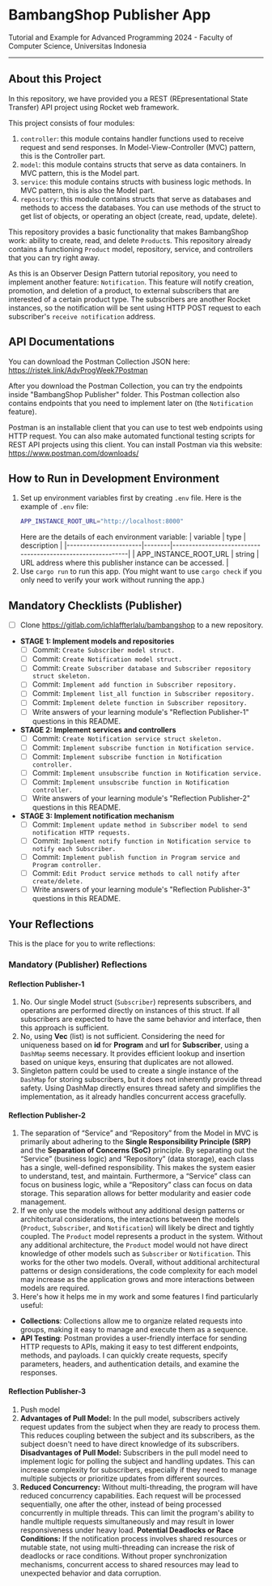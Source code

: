 # BambangShop Publisher App
Tutorial and Example for Advanced Programming 2024 - Faculty of Computer Science, Universitas Indonesia

---

## About this Project
In this repository, we have provided you a REST (REpresentational State Transfer) API project using Rocket web framework.

This project consists of four modules:
1.  `controller`: this module contains handler functions used to receive request and send responses.
    In Model-View-Controller (MVC) pattern, this is the Controller part.
2.  `model`: this module contains structs that serve as data containers.
    In MVC pattern, this is the Model part.
3.  `service`: this module contains structs with business logic methods.
    In MVC pattern, this is also the Model part.
4.  `repository`: this module contains structs that serve as databases and methods to access the databases.
    You can use methods of the struct to get list of objects, or operating an object (create, read, update, delete).

This repository provides a basic functionality that makes BambangShop work: ability to create, read, and delete `Product`s.
This repository already contains a functioning `Product` model, repository, service, and controllers that you can try right away.

As this is an Observer Design Pattern tutorial repository, you need to implement another feature: `Notification`.
This feature will notify creation, promotion, and deletion of a product, to external subscribers that are interested of a certain product type.
The subscribers are another Rocket instances, so the notification will be sent using HTTP POST request to each subscriber's `receive notification` address.

## API Documentations

You can download the Postman Collection JSON here: https://ristek.link/AdvProgWeek7Postman

After you download the Postman Collection, you can try the endpoints inside "BambangShop Publisher" folder.
This Postman collection also contains endpoints that you need to implement later on (the `Notification` feature).

Postman is an installable client that you can use to test web endpoints using HTTP request.
You can also make automated functional testing scripts for REST API projects using this client.
You can install Postman via this website: https://www.postman.com/downloads/

## How to Run in Development Environment
1.  Set up environment variables first by creating `.env` file.
    Here is the example of `.env` file:
    ```bash
    APP_INSTANCE_ROOT_URL="http://localhost:8000"
    ```
    Here are the details of each environment variable:
    | variable              | type   | description                                                |
    |-----------------------|--------|------------------------------------------------------------|
    | APP_INSTANCE_ROOT_URL | string | URL address where this publisher instance can be accessed. |
2.  Use `cargo run` to run this app.
    (You might want to use `cargo check` if you only need to verify your work without running the app.)

## Mandatory Checklists (Publisher)
-   [ ] Clone https://gitlab.com/ichlaffterlalu/bambangshop to a new repository.
-   **STAGE 1: Implement models and repositories**
    -   [ ] Commit: `Create Subscriber model struct.`
    -   [ ] Commit: `Create Notification model struct.`
    -   [ ] Commit: `Create Subscriber database and Subscriber repository struct skeleton.`
    -   [ ] Commit: `Implement add function in Subscriber repository.`
    -   [ ] Commit: `Implement list_all function in Subscriber repository.`
    -   [ ] Commit: `Implement delete function in Subscriber repository.`
    -   [ ] Write answers of your learning module's "Reflection Publisher-1" questions in this README.
-   **STAGE 2: Implement services and controllers**
    -   [ ] Commit: `Create Notification service struct skeleton.`
    -   [ ] Commit: `Implement subscribe function in Notification service.`
    -   [ ] Commit: `Implement subscribe function in Notification controller.`
    -   [ ] Commit: `Implement unsubscribe function in Notification service.`
    -   [ ] Commit: `Implement unsubscribe function in Notification controller.`
    -   [ ] Write answers of your learning module's "Reflection Publisher-2" questions in this README.
-   **STAGE 3: Implement notification mechanism**
    -   [ ] Commit: `Implement update method in Subscriber model to send notification HTTP requests.`
    -   [ ] Commit: `Implement notify function in Notification service to notify each Subscriber.`
    -   [ ] Commit: `Implement publish function in Program service and Program controller.`
    -   [ ] Commit: `Edit Product service methods to call notify after create/delete.`
    -   [ ] Write answers of your learning module's "Reflection Publisher-3" questions in this README.

## Your Reflections
This is the place for you to write reflections:

### Mandatory (Publisher) Reflections

#### Reflection Publisher-1
1. No. Our single Model struct (`Subscriber`) represents subscribers, and operations are performed directly on instances of this struct. If all subscribers are expected to have the same behavior and interface, then this approach is sufficient.
2. No, using **Vec** (list) is not sufficient. Considering the need for uniqueness based on **id** for **Program** and **url** for **Subscriber**, using a `DashMap` seems necessary. It provides efficient lookup and insertion based on unique keys, ensuring that duplicates are not allowed.
3. Singleton pattern could be used to create a single instance of the `DashMap` for storing subscribers, but it does not inherently provide thread safety. Using DashMap directly ensures thread safety and simplifies the implementation, as it already handles concurrent access gracefully.

#### Reflection Publisher-2
1. The separation of “Service” and “Repository” from the Model in MVC is primarily about adhering to the **Single Responsibility Principle (SRP)** and the **Separation of Concerns (SoC)** principle. By separating out the “Service” (business logic) and “Repository” (data storage), each class has a single, well-defined responsibility. This makes the system easier to understand, test, and maintain. Furthermore, a “Service” class can focus on business logic, while a “Repository” class can focus on data storage. This separation allows for better modularity and easier code management.
2. If we only use the models without any additional design patterns or architectural considerations, the interactions between the models (`Product`, `Subscriber`, and `Notification`) will likely be direct and tightly coupled. The `Product` model represents a product in the system. Without any additional architecture, the `Product` model would not have direct knowledge of other models such as `Subscriber` or `Notification`. This works for the other two models. Overall, without additional architectural patterns or design considerations, the code complexity for each model may increase as the application grows and more interactions between models are required.
3. Here's how it helps me in my work and some features I find particularly useful:
- **Collections**: Collections allow me to organize related requests into groups, making it easy to manage and execute them as a sequence.
- **API Testing**: Postman provides a user-friendly interface for sending HTTP requests to APIs, making it easy to test different endpoints, methods, and payloads. I can quickly create requests, specify parameters, headers, and authentication details, and examine the responses.

#### Reflection Publisher-3
1. Push model
2. **Advantages of Pull Model:** In the pull model, subscribers actively request updates from the subject when they are ready to process them. This reduces coupling between the subject and its subscribers, as the subject doesn't need to have direct knowledge of its subscribers.
**Disadvantages of Pull Model:**
Subscribers in the pull model need to implement logic for polling the subject and handling updates. This can increase complexity for subscribers, especially if they need to manage multiple subjects or prioritize updates from different sources.
3. **Reduced Concurrency:** Without multi-threading, the program will have reduced concurrency capabilities. Each request will be processed sequentially, one after the other, instead of being processed concurrently in multiple threads. This can limit the program's ability to handle multiple requests simultaneously and may result in lower responsiveness under heavy load.
**Potential Deadlocks or Race Conditions:** If the notification process involves shared resources or mutable state, not using multi-threading can increase the risk of deadlocks or race conditions. Without proper synchronization mechanisms, concurrent access to shared resources may lead to unexpected behavior and data corruption.
